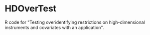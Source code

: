 # HDOverTest
R code for "Testing overidentifying restrictions on high-dimensional instruments and covariates with an application".
